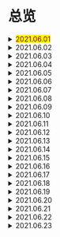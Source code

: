 # 总览

<details> 
  <summary><mark><font color=darkred>2021.06.01</font></mark></summary>
  <br/>zebra
  <br/>mean
  <br/>be born
  <br/>beginning
  <br/>at the beginning
  <br/>sadly
  <br/>serious
  <br/>while
  <br/>living
  <br/>result
</details>
<details> 
  <summary>2021.06.02</summary>
  <br/>as a result
  <br/>danger
  <br/>in danger
  <br/>action
  <br/>take a action
  <br/>right away
  <br/>move
  <br/>reserve
  <br/>law
  <br/>none
</details>
<details> 
  <summary>2021.06.03</summary>
  <br/>at birth
  <br/>bat
  <br/>bee
  <br/>the same as
  <br/>stripe
  <br/>quality
  <br/>hunter
  <br/>wolf
  <br/>thick
  <br/>kill
</details>
<details> 
  <summary>2021.06.04</summary>
  <br/>human
  <br/>yours sincerely
  <br/>sell
  <br/>shame
  <br/>act
  <br/>illness
  <br/>accept
  <br/>report
  <br/>tail
  <br/>insect
</details>
<details> 
  <summary>2021.06.05</summary>
  <br/>slowly
  <br/>daytime
  <br/>otherwise
  <br/>have pity on
  <br/>take pity on
  <br/>live on
  <br/>mainly
  <br/>however
  <br/>closed
  <br/>because of
</details>
<details> 
  <summary>2021.06.06</summary>
  <br/>market
  <br/>yeah
  <br/>hen
  <br/>yummy
  <br/>crane
  <br/>sparrow
  <br/>feather
  <br/>swan
  <br/>eagle
  <br/>broad
</details>
<details> 
  <summary>2021.06.07</summary>
  <br/>wing
  <br/>type
  <br/>rare
  <br/>nature
  <br/>wetland
  <br/>provide
  <br/>wildlife
  <br/>perfect
  <br/>all year round
  <br/>easily
</details>
<details> 
  <summary>2021.06.08</summary>
  <br/>cent
  <br/>per cent
  <br/>in order to
  <br/>space
  <br/>lead
  <br/>lead to
  <br/>less and less
  <br/>moreover
  <br/>fisherman
  <br/>government
</details>
<details> 
  <summary>2021.06.09</summary>
  <br/>prevent
  <br/>record
  <br/>tourist
  <br/>describe
  <br/>understand
  <br/>importance
  <br/>write down
  <br/>binoculars
  <br/>clearly
  <br/>speaker
</details>
<details> 
  <summary>2021.06.10</summary>
  <br/>tour
  <br/>application
  <br/>form
  <br/>address
  <br/>chairperson
  <br/>introduce
  <br/>natural
  <br/>society
  <br/>bird-watching
  <br/>foggy
</details>
<details> 
  <summary>2021.06.11</summary>
  <br/>rainy
  <br/>snowy
  <br/>butterfly
  <br/>memory
  <br/>stream
  <br/>shade
  <br/>pile
  <br/>upon
  <br/>harvest
  <br/>crop
</details>
<details> 
  <summary>2021.06.12</summary>
  <br/>temperature
  <br/>drop
  <br/>rise
  <br/>kick
  <br/>fever
  <br/>wind
  <br/>snowstorm
  <br/>sunshine
  <br/>degree
  <br/>a bit
</details>
<details> 
  <summary>2021.06.13</summary>
  <br/>loud
  <br/>fog
  <br/>sleepy
  <br/>shiny
  <br/>sudden
  <br/>snowball
  <br/>deep
  <br/>frozen
  <br/>land
  <br/>exciting
</details>
<details> 
  <summary>2021.06.14</summary>
  <br/>throw
  <br/>snowman
  <br/>scream
  <br/>everywhere
  <br/>bet
  <br/>disaster
  <br/>mop
  <br/>up
  <br/>earthquake
  <br/>thousands of
</details>
<details> 
  <summary>2021.06.15</summary>
  <br/>accident
  <br/>crash
  <br/>flood
  <br/>wash away
  <br/>village
  <br/>lightning
  <br/>storm
  <br/>thunder
  <br/>catch fire
  <br/>slight
</details>
<details> 
  <summary>2021.06.16</summary>
  <br/>shake
  <br/>bomb
  <br/>fear
  <br/>direction
  <br/>in all direction
  <br/>brick
  <br/>come down
  <br/>silent
  <br/>not at all
  <br/>nervous
</details>
<details> 
  <summary>2021.06.17</summary>
  <br/>heart
  <br/>beat
  <br/>trapped
  <br/>mind
  <br/>calm
  <br/>calm down
  <br/>since
  <br/>still
  <br/>at last 
  <br/>daylight
</details>
<details> 
  <summary>2021.06.18</summary>
  <br/>safe
  <br/>break down
  <br/>towel
  <br/>rule
  <br/>railway
  <br/>pancake
  <br/>son
  <br/>granddaughter
  <br/>grandson
  <br/>weekday
</details>
<details> 
  <summary>2021.06.19</summary>
  <br/>headache
  <br/>toothache
  <br/>housework
  <br/>nearly
  <br/>find one's way
  <br/>shaking
  <br/>used to
  <br/>ever
  <br/>grandson
  <br/>weekday
</details>
<details> 
  <summary>2021.06.20</summary>
  <br/>wife
  <br/>turn into
  <br/>pollution
  <br/>factory
  <br/>waste
  <br/>realize
  <br/>improve
  <br/>situation
  <br/>in some ways
  <br/>impossible
</details>
<details> 
  <summary>2021.06.21</summary>
  <br/>lonely
  <br/>from time to time
  <br/>husband
  <br/>interview
  <br/>all one's life
  <br/>yet
  <br/>recently
  <br/>environment
  <br/>transport
  <br/>return
</details>
<details> 
  <summary>2021.06.22</summary>
  <br/>abroad
  <br/>primary
  <br/>keep in touch
  <br/>be used to
  <br/>get used to
  <br/>narrow
  <br/>open space 
  <br/>hey
  <br/>fantastic
  <br/>indoor
</details>
<details> 
  <summary>2021.06.23</summary>
  <br/>roller coaster
  <br/>speed
  <br/>character
  <br/>such
  <br/>such as 
  <br/>parade
  <br/>magic
  <br/>pie
  <br/>a couple of
  <br/>at the end of
</details>
